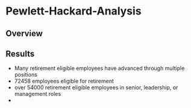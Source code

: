 # Pewlett-Hackard-Analysis

## Overview

## Results
- Many retirement eligible employees have advanced through multiple positions
- 72458 employees eligible for retirement
- over 54000 retirement eligible employees in senior, leadership, or management roles
- 